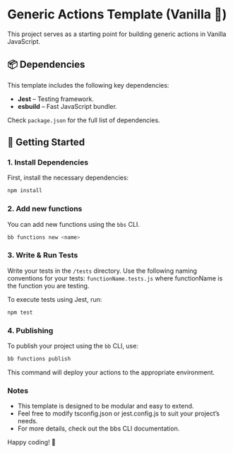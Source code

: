 # Generic Actions Template (Vanilla 🍦)

This project serves as a starting point for building generic actions in Vanilla JavaScript.

## 📦 Dependencies

This template includes the following key dependencies:

- **Jest** – Testing framework.
- **esbuild** – Fast JavaScript bundler.

Check `package.json` for the full list of dependencies.

## 🚀 Getting Started

### 1. Install Dependencies

First, install the necessary dependencies:

```sh
npm install
```

### 2. Add new functions

You can add new functions using the `bbs` CLI.

```sh
bb functions new <name>
```

### 3. Write & Run Tests

Write your tests in the `/tests` directory. Use the following naming conventions for your tests:
`functionName.tests.js` where functionName is the function you are testing.

To execute tests using Jest, run:

```sh
npm test
```

### 4. Publishing

To publish your project using the `bb` CLI, use:

```sh
bb functions publish
```

This command will deploy your actions to the appropriate environment.

### Notes

- This template is designed to be modular and easy to extend.
- Feel free to modify tsconfig.json or jest.config.js to suit your project’s needs.
- For more details, check out the bbs CLI documentation.

Happy coding! 🚀
